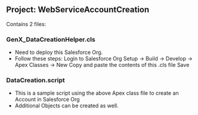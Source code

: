 ## Project: WebServiceAccountCreation

Contains 2 files:

### GenX_DataCreationHelper.cls
- Need to deploy this Salesforce Org.
- Follow these steps:
  Login to Salesforce Org
  Setup -> Build -> Develop -> Apex Classes -> New
  Copy and paste the contents of this .cls file
  Save

### DataCreation.script
- This is a sample script using the above Apex class file to create an Account in Salesforce Org
- Additional Objects can be created as well.



